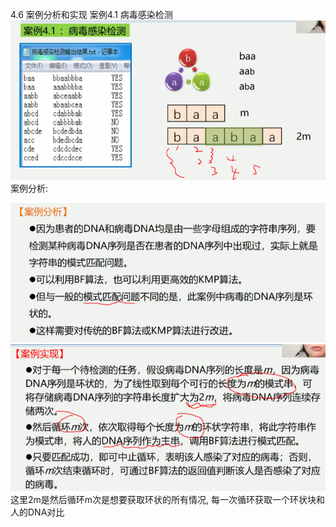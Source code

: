 4.6 案例分析和实现
案例4.1 病毒感染检测
![病毒感染检测.jpg](images/病毒感染检测.jpg)
案例分析:

![案例分析.jpg](images/案例分析.jpg)
![案例实现.jpg](images/案例实现.jpg)
这里2m是然后循环m次是想要获取环状的所有情况, 每一次循环获取一个环状块和人的DNA对比







    
    